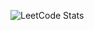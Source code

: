 ![LeetCode Stats](https://leetcard.jacoblin.cool/E-Turcios?theme=dark&font=Atkinson%20Hyperlegible&ext=activity)
